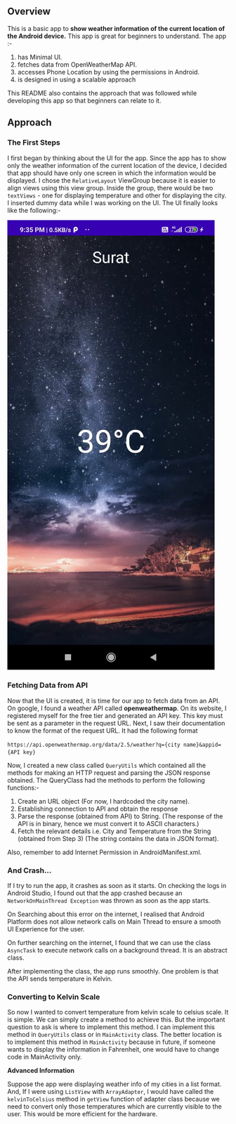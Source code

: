 ## Overview
This is a basic app to **show weather information of the current location of the Android device.** This app is great for beginners to understand. The app :-
1.  has Minimal UI.
2.  fetches data from OpenWeatherMap API.
3.  accesses Phone Location by using the permissions in Android.
4. is designed in using a scalable approach

This README also contains the approach that was followed while developing this app so that beginners can relate to it.  
## Approach
### The First Steps
I first began by thinking about the UI for the app. Since the app has to show only the weather information of the current location of the device, I decided that app should have only one screen in which the information would be displayed. 
I chose the ```RelativeLayout``` ViewGroup because it is easier to align views using this view group. Inside the group, there would be two ```textViews``` - one for displaying temperature and other for displaying the city.  I inserted dummy data while I was working on the UI. The UI finally looks like the following:- 

![UI](https://github.com/shivamag00/AndroidApps/blob/WeatherUI/WeatherReport/Images/UI.jpg)

### Fetching Data from API
Now that the UI is created, it is time for our app to fetch data from an API. On google, I found a weather API called **openweathermap**. On its website, I registered myself for the free tier and generated an API key. This key must be sent as a parameter in the request URL. Next, I saw their documentation to know the format of the request URL. It had the following format

``https://api.openweathermap.org/data/2.5/weather?q={city name}&appid={API key}``

Now, I created a new class called ``QueryUtils`` which contained all the methods for making an HTTP request and parsing the JSON response obtained. The QueryClass had the methods to perform the following functions:-
1. Create an URL object (For now, I hardcoded the city name).
2. Establishing connection to API and obtain the response
3. Parse the response (obtained from API) to String. (The response of the API is in binary, hence we must convert it to ASCII characters.)
4. Fetch the relevant details i.e. City and Temperature from the String (obtained from Step 3) (The string contains the data in JSON format). 

Also, remember to add Internet Permission in AndroidManifest.xml.

### And Crash...
If I try to run the app, it crashes as soon as it starts. On checking the logs in Android Studio, I found out that the app crashed because an ``NetworkOnMainThread Exception`` was thrown as soon as the app starts.

On Searching about this error on the internet, I realised that Android Platform does not allow network calls on Main Thread to ensure a smooth UI Experience for the user. 
 
On further searching on the internet, I found that we can use the class ``AsyncTask`` to execute network calls on a background thread. It is an abstract class. 

After implementing the class, the app runs smoothly. One problem is that the API sends temperature in Kelvin.

### Converting to Kelvin Scale 
So now I wanted to convert temperature from kelvin scale to celsius scale. It is simple. We can simply create a method to achieve this. But the important question to ask is where to implement this method. I can implement this method in ``QueryUtils`` class or in ``MainActivity`` class. The better location is to implement this method in ``MainActivity`` because in future, if someone wants to display the information in Fahrenheit, one would have to change code in MainActivity only.

**Advanced Information**

Suppose the app were displaying weather info of my cities in a list format. And, If I were using ``ListView`` with ``ArrayAdapter``, I would have called the ``kelvinToCelsius`` method in ``getView`` function of adapter class because we need to convert only those temperatures which are currently visible to the user. This would be more efficient for the hardware.
